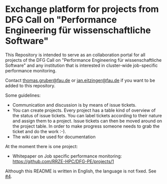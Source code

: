 # Exchange platform for projects from DFG Call on "Performance Engineering für wissenschaftliche Software"

This Repository is intended to serve as an collaboration portal for all
projects of the DFG Call  on "Performance Engineering für
wissenschaftliche Software" and any institution that is interested in
cluster-wide job-specific performance monitoring.

Contact thomas.gruber@fau.de or jan.eitzinger@fau.de if you want to be added to this repository.

Some guidelines:

* Communication and discussion is by means of issue tickets.
* You can create projects. Every project has a table kind of overview of
the status of issue tickets. You can label tickets according to their
nature and assign them to a project. Issue tickets can then be moved
around on the project table. In order to make progress someone needs to
grab the ticket and do the work :-).
* The wiki can be used for documentation

At the moment there is one project:

* Whitepaper on Job specific performance monitoring: https://github.com/RRZE-HPC/DFG-PE/projects/1

Although this README is written in English, the language is not fixed. See [#4](/../../issues/4).

